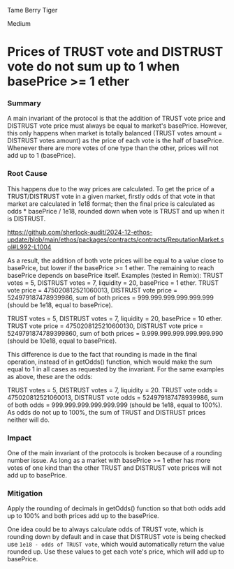 Tame Berry Tiger

Medium

# Prices of TRUST vote and DISTRUST vote do not sum up to 1 when basePrice >= 1 ether

### Summary

A main invariant of the protocol is that the addition of TRUST vote price and DISTRUST vote price must always be equal to market's basePrice. However, this only happens when market is totally balanced (TRUST votes amount = DISTRUST votes amount) as the price of each vote is the half of basePrice. Whenever there are more votes of one type than the other, prices will not add up to 1 (basePrice).

### Root Cause

This happens due to the way prices are calculated. To get the price of a TRUST/DISTRUST vote in a given market, firstly odds of that vote in that market are calculated in 1e18 format; then the final price is calculated as odds * basePrice / 1e18, rounded down when vote is TRUST and up when it is DISTRUST.

https://github.com/sherlock-audit/2024-12-ethos-update/blob/main/ethos/packages/contracts/contracts/ReputationMarket.sol#L992-L1004

As a result, the addition of both vote prices will be equal to a value close to basePrice, but lower if the basePrice >= 1 ether. The remaining to reach basePrice depends on basePrice itself. Examples (tested in Remix):
TRUST votes = 5, DISTRUST votes = 7, liquidity = 20, basePrice = 1 ether. TRUST vote price = 475020812521060013, DISTRUST vote price = 524979187478939986, sum of both prices = 999.999.999.999.999.999 (should be 1e18, equal to basePrice).

TRUST votes = 5, DISTRUST votes = 7, liquidity = 20, basePrice = 10 ether. TRUST vote price = 4750208125210600130, DISTRUST vote price = 5249791874789399860, sum of both prices = 9.999.999.999.999.999.990 (should be 10e18, equal to basePrice).

This difference is due to the fact that rounding is made in the final operation, instead of in getOdds() function, which would make the sum equal to 1 in all cases as requested by the invariant. For the same examples as above, these are the odds:

TRUST votes = 5, DISTRUST votes = 7, liquidity = 20. TRUST vote odds = 475020812521060013, DISTRUST vote odds = 524979187478939986, sum of both odds = 999.999.999.999.999.999 (should be 1e18, equal to 100%). As odds do not up to 100%, the sum of TRUST and DISTRUST prices neither will do.

### Impact

One of the main invariant of the protocols is broken because of a rounding number issue. As long as a market with basePrice >= 1 ether has more votes of one kind than the other TRUST and DISTRUST vote prices will not add up to basePrice.

### Mitigation

Apply the rounding of decimals in getOdds() function so that both odds add up to 100% and both prices add up to the basePrice.

One idea could be to always calculate odds of TRUST vote, which is rounding down by default and in case that DISTRUST vote is being checked use ```1e18 - odds of TRUST vote```, which would automatically return the value rounded up. Use these values to get each vote's price, which will add up to basePrice.
